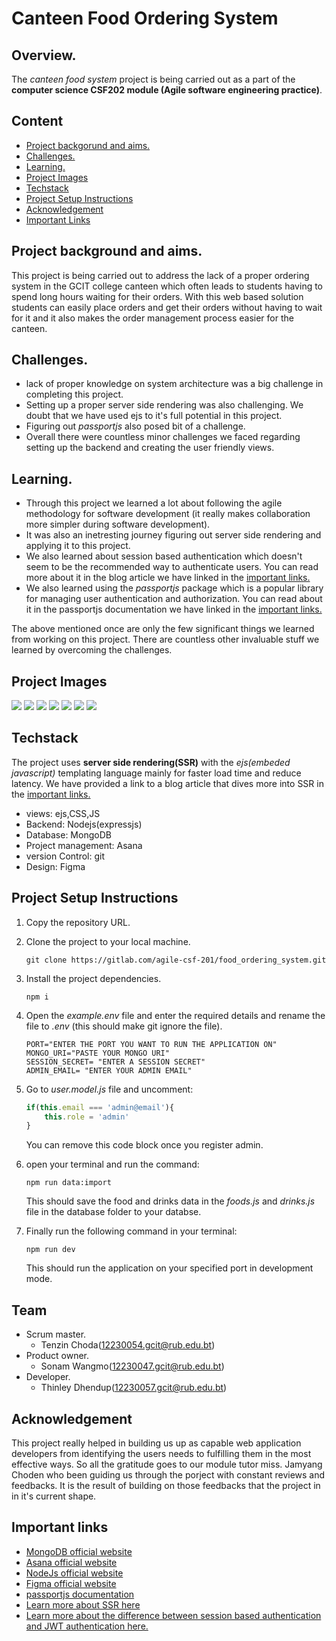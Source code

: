 # Canteen Food Ordering System

## Overview.
The *canteen food system* project is being carried out as a part of the **computer science CSF202 module (Agile software engineering practice)**.

## Content
- [Project backgorund and aims.](#project-background-and-aims)
- [Challenges.](#challenges)
- [Learning.](#learning)
- [Project Images](#project-images)
- [Techstack](#techstack)
- [Project Setup Instructions](#project-setup-instructions)
- [Acknowledgement](#acknowledgement)
- [Important Links](#important-links)


## Project background and aims.
This project is being carried out to address the lack of a proper ordering system in the GCIT college canteen which often leads to students having to spend long hours waiting for their orders. With this web based solution students can easily place orders and get their orders without having to wait for it and it also makes the order management process easier for the canteen.

## Challenges.
- lack of proper knowledge on system architecture was a big challenge in completing this project.
- Setting up a proper server side rendering was also challenging. We doubt that we have used ejs to it's full potential in this project. 
- Figuring out *passportjs* also posed bit of a challenge.
- Overall there were countless minor challenges we faced regarding setting up the backend and creating the user friendly views.

## Learning.
- Through this project we learned a lot about following the agile methodology for software development (it really makes collaboration more simpler during software development).
- It was also an inetresting journey figuring out server side rendering and applying it to this project.
- We also learned about session based authentication which doesn't seem to be the recommended way to authenticate users. You can read more about it in the blog article we have linked in the [important links.](#important-links)
- We also learned using the *passportjs* package which is a popular library for managing user authentication and authorization. You can read about it in the passportjs documentation we have linked in the [important links.](#important-links)   

The above mentioned once are only the few significant things we learned from working on this project. There are countless other invaluable stuff we learned by overcoming the challenges.

## Project Images
![](./project-images/login.png)
![](./project-images/register.png)
![](./project-images/user-home.png)
![](./project-images/user-orders.png)
![](./project-images/user-profile.png)
![](./project-images/admin-home.png)
![](./project-images/reviews.png)

## Techstack
The project uses **server side rendering(SSR)** with the *ejs(embeded javascript)* templating language mainly for faster load time and reduce latency. We have provided a link to a blog article that dives more into SSR in the [important links.](#important-links) 
- views: ejs,CSS,JS
- Backend: Nodejs(expressjs)
- Database: MongoDB
- Project management: Asana
- version Control: git
- Design: Figma

## Project Setup Instructions
1. Copy the repository URL.
2. Clone the project to your local machine.

   ```git
   git clone https://gitlab.com/agile-csf-201/food_ordering_system.git
   ```

3. Install the project dependencies.
    ```
    npm i
    ```

4. Open the *example.env* file and enter the required details and rename the file to *.env* (this should make git ignore the file).

    ```
    PORT="ENTER THE PORT YOU WANT TO RUN THE APPLICATION ON"
    MONGO_URI="PASTE YOUR MONGO URI"
    SESSION_SECRET= "ENTER A SESSION SECRET"
    ADMIN_EMAIL= "ENTER YOUR ADMIN EMAIL"
    ```
5. Go to *user.model.js* file and uncomment:
    ```javascript
    if(this.email === 'admin@email'){
        this.role = 'admin'
    }
    ```
    You can remove this code block once you register admin.

6. open your terminal and run the command:
    ```
    npm run data:import
    ```
    This should save the food and drinks data in the *foods.js* and *drinks.js* file in the database folder to your databse.

7. Finally run the following command in your terminal:
    ```
    npm run dev
    ```
    This should run the application on your specified port in development mode.

## Team
- Scrum master.
    - Tenzin Choda(12230054.gcit@rub.edu.bt)
- Product owner.
    - Sonam Wangmo(12230047.gcit@rub.edu.bt)
- Developer.
    - Thinley Dhendup(12230057.gcit@rub.edu.bt)

## Acknowledgement
This project really helped in building us up as capable web application developers from identifying the users needs to fulfilling them in the most effective ways. So all the gratitude goes to our module tutor miss. Jamyang Choden who been guiding us through the porject with constant reviews and feedbacks. It is the result of building on those feedbacks that the project in in it's current shape.  

## Important links
- [MongoDB official website](https://www.mongodb.com/)
- [Asana official website](https://asana.com/)
- [NodeJs official website](https://nodejs.org/en)
- [Figma official website](https://www.figma.com/)
- [passportjs documentation](https://www.passportjs.org/)
- [Learn more about SSR here](https://prismic.io/blog/what-is-ssr?ref=dailydev)
- [Learn more about the difference between session based authentication and JWT authentication here.](https://dev.to/codeparrot/jwt-vs-session-authentication-1mol)
